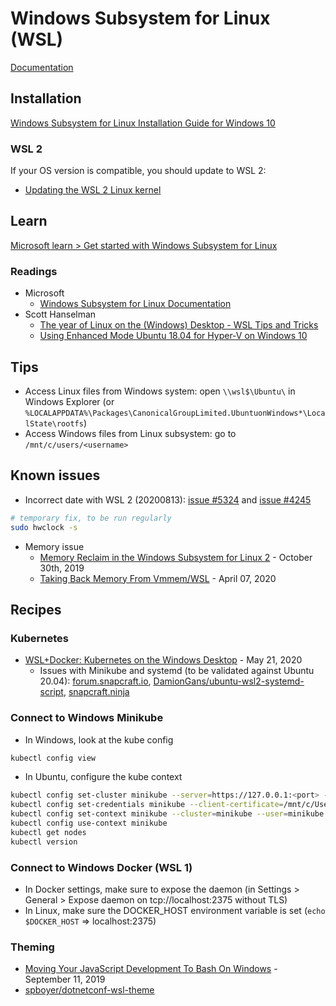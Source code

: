 # Windows Subsystem for Linux (WSL)

[Documentation](https://docs.microsoft.com/en-us/windows/wsl/)

## Installation

[Windows Subsystem for Linux Installation Guide for Windows 10](https://docs.microsoft.com/en-us/windows/wsl/install-win10)

### WSL 2

If your OS version is compatible, you should update to WSL 2:

- [Updating the WSL 2 Linux kernel](https://docs.microsoft.com/en-us/windows/wsl/wsl2-kernel)

## Learn

[Microsoft learn > Get started with Windows Subsystem for Linux](https://docs.microsoft.com/en-us/learn/modules/get-started-with-windows-subsystem-for-linux/)

### Readings

- Microsoft
  - [Windows Subsystem for Linux Documentation](https://docs.microsoft.com/en-us/windows/wsl/about)
- Scott Hanselman
  - [The year of Linux on the (Windows) Desktop - WSL Tips and Tricks](https://www.hanselman.com/blog/TheYearOfLinuxOnTheWindowsDesktopWSLTipsAndTricks.aspx)
  - [Using Enhanced Mode Ubuntu 18.04 for Hyper-V on Windows 10](https://www.hanselman.com/blog/UsingEnhancedModeUbuntu1804ForHyperVOnWindows10.aspx)

## Tips

- Access Linux files from Windows system: open `\\wsl$\Ubuntu\` in Windows Explorer (or `%LOCALAPPDATA%\Packages\CanonicalGroupLimited.UbuntuonWindows*\LocalState\rootfs`)
- Access Windows files from Linux subsystem: go to `/mnt/c/users/<username>`

## Known issues

- Incorrect date with WSL 2 (20200813): [issue #5324](https://github.com/microsoft/WSL/issues/5324) and [issue #4245](https://github.com/microsoft/WSL/issues/4245)

```bash
# temporary fix, to be run regularly
sudo hwclock -s
```

- Memory issue
  - [Memory Reclaim in the Windows Subsystem for Linux 2](https://devblogs.microsoft.com/commandline/memory-reclaim-in-the-windows-subsystem-for-linux-2/) - October 30th, 2019
  - [Taking Back Memory From Vmmem/WSL](https://blog.simonpeterdebbarma.com/2020-04-memory-and-wsl/) - April 07, 2020

## Recipes

### Kubernetes

- [WSL+Docker: Kubernetes on the Windows Desktop](https://kubernetes.io/blog/2020/05/21/wsl-docker-kubernetes-on-the-windows-desktop/) - May 21, 2020
  - Issues with Minikube and systemd (to be validated against Ubuntu 20.04): [forum.snapcraft.io](https://forum.snapcraft.io/t/running-snaps-on-wsl2-insiders-only-for-now/13033/39), [DamionGans/ubuntu-wsl2-systemd-script](https://github.com/DamionGans/ubuntu-wsl2-systemd-script), [snapcraft.ninja](https://snapcraft.ninja/2020/08/06/starting-systemd-in-wsl-when-you-login-to-windows-youll-be-astounded-by-the-speed-improvement/)
  
### Connect to Windows Minikube

- In Windows, look at the kube config

```bash
kubectl config view
```

- In Ubuntu, configure the kube context

```bash
kubectl config set-cluster minikube --server=https://127.0.0.1:<port> --certificate-authority=/mnt/c/Users/<username>/.minikube/ca.crt
kubectl config set-credentials minikube --client-certificate=/mnt/c/Users/<username>/.minikube/profiles/minikube/client.crt --client-key=/mnt/c/Users/<username>/.minikube/profiles/minikube/client.key
kubectl config set-context minikube --cluster=minikube --user=minikube
kubectl config use-context minikube
kubectl get nodes
kubectl version
```

### Connect to Windows Docker (WSL 1)

- In Docker settings, make sure to expose the daemon (in Settings > General > Expose daemon on tcp://localhost:2375 without TLS)
- In Linux, make sure the DOCKER_HOST environment variable is set (`echo $DOCKER_HOST` => localhost:2375)

### Theming

- [Moving Your JavaScript Development To Bash On Windows](https://www.smashingmagazine.com/2019/09/moving-javascript-development-bash-windows/) - September 11, 2019
- [spboyer/dotnetconf-wsl-theme](https://github.com/spboyer/dotnetconf-wsl-theme)
